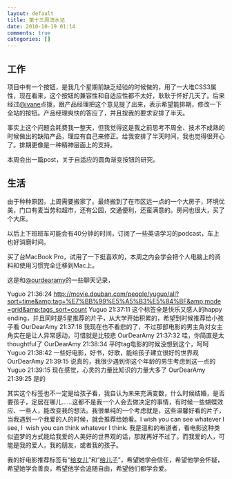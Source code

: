 ```yaml
---
layout: default
title: 第十三周流水记
date: 2010-10-19 01:14
comments: true
categories: []
---
```

<h2>工作</h2>
项目中有一个按钮，是我几个星期前缺乏经验的时候做的，用了一大堆CSS3属性，现在看来，这个按钮的兼容性和自适应性都不太好，耿耿于怀好几天了。后来经过<a href="http://ivane.net">@ivane</a>点拨，跟产品经理把这个意见提了出来，表示希望能排期，修改一下全站的按钮。产品经理爽快的答应了，并且按我的要求安排了半天。

事实上这个问题会耗费我一整天，但我觉得这是我之前思考不周全、技术不成熟的时候做出的缺陷产品，理应有自己来修正。给我安排了半天时间，我也觉得很开心了。排期更像是一种精神层面上的支持。


本周会出一篇post，关于自适应的圆角渐变按钮的研究。
<h2>生活</h2>
由于种种原因，上周需要搬家了。最终搬到了在市区远一点的一个大房子，环境优美，门口有麦当劳和超市，还有公园，交通便利，还蛮满意的。房间也很大，买了个大床。

以后上下班班车可能会有40分钟的时间，订阅了一些英语学习的podcast，车上也好消磨时间。

买了台MacBook Pro，试用了一下挺喜欢的，本周之内会学会把个人电脑上的资料和使用习惯完全迁移到Mac上。

这是和<a href="http://www.ourdearamy.com/">@ourdearamy</a>的一些聊天记录，

Yuguo 21:36:24
<a href="http://movie.douban.com/people/yuguo/all?sort=time&amp;tag=%E7%BB%99%E5%A5%B3%E5%84%BF&amp;mode=grid&amp;tags_sort=count">http://movie.douban.com/people/yuguo/all?sort=time&amp;tag=%E7%BB%99%E5%A5%B3%E5%84%BF&amp;mode=grid&amp;tags_sort=count</a>
Yuguo 21:37:11
这个标签全是快乐又感人的happy ending，并且同时是5星推荐的片子，从大学开始积累的，希望到时候推荐给小孩子看
OurDearAmy 21:37:18
我现在也不看悲的了，不过那部电影的男主角对女主角实在是让人异常感动，可惜就是比较悲
OurDearAmy 21:37:32
哇，你简直是太thoughtful了
OurDearAmy 21:38:34
平时tag电影的时候没想到这个，呵呵
Yuguo 21:38:42
一些好电影，好书，好歌，能给孩子建立很好的世界观
OurDearAmy 21:39:15
说真的，我很少遇到你这个年龄的男生考虑到这一点的
Yuguo 21:39:15
现在感觉，心灵的力量比知识的力量大多了
OurDearAmy 21:39:25
是的

其实这个标签也不一定是给孩子看，我自认为未来充满变数，什么时候结婚，是否要孩子，定居在哪儿……这都不是我一个人会去做决定的事情，有时候一些蝴蝶效应、一些人，能改变我的想法。我很单纯的一个考虑就是，这些温馨好看的片子，当我遇到一个我爱的人的时候，就会推荐给她看。I wish you can see whatever I see, I  wish you can think whatever I think. 我是温和的布道者，看电影这种类似盗梦的方式能给我爱的人美好的世界观的话，那就再好不过了。而我爱的人，可能是我的爱人，我的朋友，或者我的孩子。

我的好电影推荐标签有“<a href="http://movie.douban.com/people/yuguo/all?sort=time&amp;tag=%E7%BB%99%E5%A5%B3%E5%84%BF&amp;mode=grid&amp;tags_sort=count">给女儿</a>”和“<a href="http://movie.douban.com/people/yuguo/all?sort=time&amp;tag=%E7%BB%99%E5%84%BF%E5%AD%90&amp;mode=grid&amp;tags_sort=count">给儿子</a>”，希望她学会信任，希望他学会怀疑，希望她学会善良，希望他学会追随自由，希望他们都学会爱。
